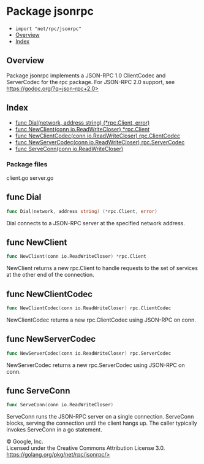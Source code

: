 Package jsonrpc
===============

-   `import "net/rpc/jsonrpc"`
-   [Overview](#pkg-overview)
-   [Index](#pkg-index)

Overview 
--------

Package jsonrpc implements a JSON-RPC 1.0 ClientCodec and ServerCodec
for the rpc package. For JSON-RPC 2.0 support, see
https://godoc.org/?q=json-rpc+2.0>

Index 
-----

-   [func Dial(network, address string) (\*rpc.Client, error)](#Dial)
-   [func NewClient(conn io.ReadWriteCloser) \*rpc.Client](#NewClient)
-   [func NewClientCodec(conn io.ReadWriteCloser)
    rpc.ClientCodec](#NewClientCodec)
-   [func NewServerCodec(conn io.ReadWriteCloser)
    rpc.ServerCodec](#NewServerCodec)
-   [func ServeConn(conn io.ReadWriteCloser)](#ServeConn)

### Package files

client.go server.go

func Dial 
---------

```go
func Dial(network, address string) (*rpc.Client, error)
```

Dial connects to a JSON-RPC server at the specified network address.

func NewClient 
--------------

```go
func NewClient(conn io.ReadWriteCloser) *rpc.Client
```

NewClient returns a new rpc.Client to handle requests to the set of
services at the other end of the connection.

func NewClientCodec 
-------------------

```go
func NewClientCodec(conn io.ReadWriteCloser) rpc.ClientCodec
```

NewClientCodec returns a new rpc.ClientCodec using JSON-RPC on conn.

func NewServerCodec 
-------------------

```go
func NewServerCodec(conn io.ReadWriteCloser) rpc.ServerCodec
```

NewServerCodec returns a new rpc.ServerCodec using JSON-RPC on conn.

func ServeConn 
--------------

```go
func ServeConn(conn io.ReadWriteCloser)
```

ServeConn runs the JSON-RPC server on a single connection. ServeConn
blocks, serving the connection until the client hangs up. The caller
typically invokes ServeConn in a go statement.

 
© Google, Inc.\
Licensed under the Creative Commons Attribution License 3.0.\
https://golang.org/pkg/net/rpc/jsonrpc/>

